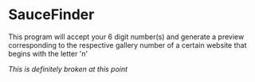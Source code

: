 # SauceFinder

This program will accept your 6 digit number(s) and generate a preview corresponding to the respective gallery number of a certain website that begins with the letter 'n'


*This is definitely broken at this point*

